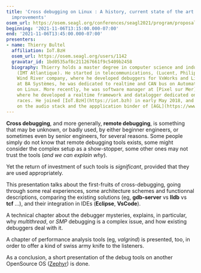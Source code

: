 ```yaml
---
title: 'Cross debugging on Linux : A history, current state of the art and coming
  improvements'
osem_url: https://osem.seagl.org/conferences/seagl2021/program/proposals/816
beginning: '2021-11-06T13:15:00.000-07:00'
end: '2021-11-06T13:45:00.000-07:00'
presenters:
- name: Thierry Bultel
  affiliation: IoT.BzH
  osem_url: https://osem.seagl.org/users/1142
  gravatar_id: 1bd0535af8c211267661f9c5409b2458
  biography: Thierry holds a master degree in computer science and industrial automation
    (IMT Atlantique). He started in telecommunications, (Lucent, Philips) then joined
    Wind River company, where he developed debuggers for VxWorks and Linux. Later,
    at BA Systèmes, he was dedicated to realtime and CAN bus on Automated Guided Vehicles,
    on Linux. More recently, he was software manager at [Pixel sur Mer](https://www.pixelsurmer.com/),
    where he developed a realtime framework and datalogger dedicated on offshore sail
    races. He joined [IoT.BzH](https://iot.bzh) in early May 2018, and has been working
    on the audio stack and the appplication binder of [AGL](https://www.automotivelinux.org/).
---
```


**Cross debugging**, and more generally, **remote debugging**, is something that
may be unknown, or badly used,
by either beginner engineers, or sometimes even by senior engineers, for
several reasons.
Some people simply do not know that remote debugging tools exists, some
might consider the complex
setup as a show-stopper, some other ones may not trust the tools (_and we
can explain why_).

Yet the return of investment of such tools is _significant_, provided that
they are used
appropriately.

This presentation talks about the first-fruits of cross-debugging, going
through some
real experiences, some architecture schemes and functionnal descriptions,
comparing the existing solutions (eg, **gdb-server** vs **lldb** vs **tcf** ...),
and their
integration in IDEs (**Eclipse**, **VsCode**).

A technical chapter about the debugger mysteries, explains,
in particular, why
_multithread_, or _SMP_ debugging is a complex issue, and how existing debuggers
deal with it.

A chapter of performance analysis tools (eg, _valgrind_)
is presented, too, in order to offer a kind of swiss army knife to the
listeners.

As a conclusion, a short presentation of the debug tools on another
OpenSource OS ([Zephyr](https://www.zephyrproject.org/))
is done.

